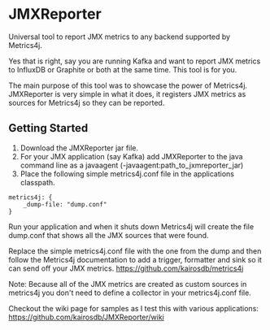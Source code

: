 # JMXReporter
Universal tool to report JMX metrics to any backend supported by Metrics4j.

Yes that is right, say you are running Kafka and want to report JMX metrics to 
InfluxDB or Graphite or both at the same time.  This tool is for you.

The main purpose of this tool was to showcase the power of Metrics4j.  JMXReporter 
is very simple in what it does, it registers JMX metrics as sources for Metrics4j
so they can be reported.

## Getting Started
1. Download the JMXReporter jar file.
1. For your JMX application (say Kafka) add JMXReporter to the java command line
as a javaagent (-javaagent:path_to_jxmreporter_jar)
1. Place the following simple metrics4j.conf file in the applications classpath.
```hocon
metrics4j: {
	_dump-file: "dump.conf"
}
```

Run your application and when it shuts down Metrics4j will create the file dump.conf
that shows all the JMX sources that were found.

Replace the simple metrics4j.conf file with the one from the dump and then follow
the Metrics4j documentation to add a trigger, formatter and sink so it can 
send off your JMX metrics.  https://github.com/kairosdb/metrics4j

Note: Because all of the JMX metrics are created as custom sources in metrics4j
you don't need to define a collector in your metrics4j.conf file.

Checkout the wiki page for samples as I test this with various applications:
https://github.com/kairosdb/JMXReporter/wiki
